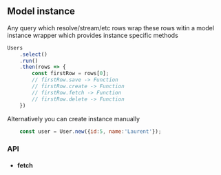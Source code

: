 ## Model instance

Any query which resolve/stream/etc rows wrap these rows witin a model instance wrapper which provides instance specific methods

```Javascript
Users
    .select()
    .run()
    .then(rows => {
        const firstRow = rows[0];
        // firstRow.save -> Function
        // firstRow.create -> Function
        // firstRow.fetch -> Function
        // firstRow.delete -> Function
    })
```

Alternatively you can create instance manually
```Javascript
    const user = User.new({id:5, name:'Laurent'});
```

### API

* #### fetch 
